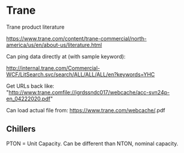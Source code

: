 # Trane

Trane product literature

https://www.trane.com/content/trane-commercial/north-america/us/en/about-us/literature.html

Can ping data directly at (with sample keyword):

http://internal.trane.com/Commercial-WCF/LitSearch.svc/search/ALL/ALL/ALL/en?keywords=YHC

Get URLs back like:
"http://www.trane.comfile://igrdssndc017/webcache/acc-svn24p-en_04222020.pdf"

Can load actual file from:
https://www.trane.com/webcache/<name>.pdf


## Chillers

PTON = Unit Capacity. Can be different than NTON, nominal capacity.

